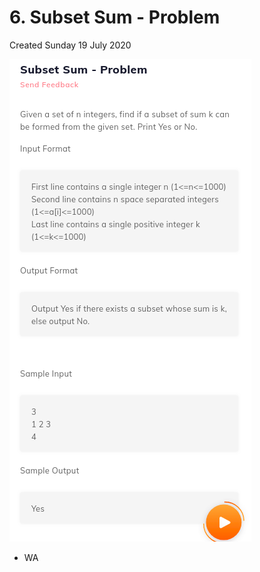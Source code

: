 # 6. Subset Sum - Problem

Created Sunday 19 July 2020

![](/assets/6._Subset_Sum_-_Problem_-_40-image-1.png)

- WA
